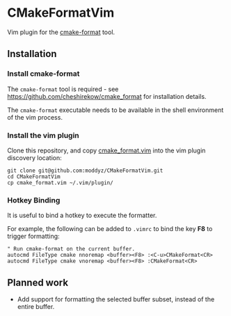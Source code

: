 # CMakeFormatVim

Vim plugin for the [cmake-format](https://github.com/cheshirekow/cmake_format) tool.

## Installation

### Install cmake-format 

The `cmake-format` tool is required - see https://github.com/cheshirekow/cmake_format for installation details.

The `cmake-format` executable needs to be available in the shell environment of the vim process.

### Install the vim plugin

Clone this repository, and copy [cmake_format.vim](cmake_format.vim) into the vim plugin discovery location:
```
git clone git@github.com:moddyz/CMakeFormatVim.git
cd CMakeFormatVim
cp cmake_format.vim ~/.vim/plugin/
```

### Hotkey Binding

It is useful to bind a hotkey to execute the formatter.

For example, the following can be added to `.vimrc` to bind the key **F8** to trigger formatting:
```vimscript
" Run cmake-format on the current buffer.
autocmd FileType cmake nnoremap <buffer><F8> :<C-u>CMakeFormat<CR>
autocmd FileType cmake vnoremap <buffer><F8> :CMakeFormat<CR>
```

## Planned work

- Add support for formatting the selected buffer subset, instead of the entire buffer.

